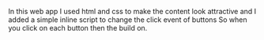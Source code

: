 In this web app
I used html and css to make the content look attractive 
and I added a simple inline script to change the click event of buttons
So when you click on each button then the build on.